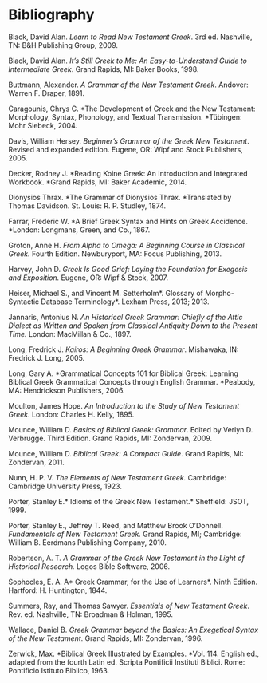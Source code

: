# Bibliography

Black, David Alan. *Learn to Read New Testament Greek*. 3rd ed. Nashville, TN: B&H Publishing Group, 2009.

Black, David Alan. *It’s Still Greek to Me: An Easy-to-Understand Guide to Intermediate Greek*. Grand Rapids, MI: Baker Books, 1998.

Buttmann, Alexander. *A Grammar of the New Testament Greek*. Andover: Warren F. Draper, 1891.

Caragounis, Chrys C. *The Development of Greek and the New Testament: Morphology, Syntax, Phonology, and Textual Transmission. *Tübingen: Mohr Siebeck, 2004.

Davis, William Hersey. *Beginner’s Grammar of the Greek New Testament*. Revised and expanded edition. Eugene, OR: Wipf and Stock Publishers, 2005.

Decker, Rodney J. *Reading Koine Greek: An Introduction and Integrated Workbook. *Grand Rapids, MI: Baker Academic, 2014.

Dionysios Thrax. *The Grammar of Dionysios Thrax. *Translated by Thomas Davidson. St. Louis: R. P. Studley, 1874.

Farrar, Frederic W. *A Brief Greek Syntax and Hints on Greek Accidence. *London: Longmans, Green, and Co., 1867.

Groton, Anne H. *From Alpha to Omega: A Beginning Course in Classical Greek.* Fourth Edition. Newburyport, MA: Focus Publishing, 2013.

Harvey, John D. *Greek Is Good Grief: Laying the Foundation for Exegesis and Exposition.* Eugene, OR: Wipf & Stock, 2007.

Heiser, Michael S., and Vincent M. Setterholm*. Glossary of Morpho-Syntactic Database Terminology*. Lexham Press, 2013; 2013.

Jannaris, Antonius N. *An Historical Greek Grammar: Chiefly of the Attic Dialect as Written and Spoken from Classical Antiquity Down to the Present Time.* London: MacMillan & Co., 1897.

Long, Fredrick J. *Kairos: A Beginning Greek Grammar*. Mishawaka, IN: Fredrick J. Long, 2005.

Long, Gary A. *Grammatical Concepts 101 for Biblical Greek: Learning Biblical Greek Grammatical Concepts through English Grammar. *Peabody, MA: Hendrickson Publishers, 2006.

Moulton, James Hope. *An Introduction to the Study of New Testament Greek*. London: Charles H. Kelly, 1895.

Mounce, William D. *Basics of Biblical Greek: Grammar*. Edited by Verlyn D. Verbrugge. Third Edition. Grand Rapids, MI: Zondervan, 2009.

Mounce, William D. *Biblical Greek: A Compact Guide*. Grand Rapids, MI: Zondervan, 2011.

Nunn, H. P. V. *The Elements of New Testament Greek.* Cambridge: Cambridge University Press, 1923.

Porter, Stanley E.* Idioms of the Greek New Testament.* Sheffield: JSOT, 1999.

Porter, Stanley E., Jeffrey T. Reed, and Matthew Brook O’Donnell. *Fundamentals of New Testament Greek.* Grand Rapids, MI; Cambridge: William B. Eerdmans Publishing Company, 2010.

Robertson, A. T. *A Grammar of the Greek New Testament in the Light of Historical Research.* Logos Bible Software, 2006.

Sophocles, E. A. A* Greek Grammar, for the Use of Learners*. Ninth Edition. Hartford: H. Huntington, 1844.

Summers, Ray, and Thomas Sawyer. *Essentials of New Testament Greek*. Rev. ed. Nashville, TN: Broadman & Holman, 1995.

Wallace, Daniel B. *Greek Grammar beyond the Basics: An Exegetical Syntax of the New Testament*. Grand Rapids, MI: Zondervan, 1996.

Zerwick, Max. *Biblical Greek Illustrated by Examples. *Vol. 114. English ed., adapted from the fourth Latin ed. Scripta Pontificii Instituti Biblici. Rome: Pontificio Istituto Biblico, 1963.
